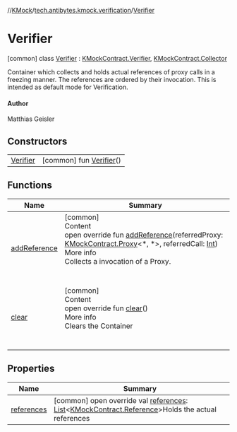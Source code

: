 //[KMock](../../../index.md)/[tech.antibytes.kmock.verification](../index.md)/[Verifier](index.md)



# Verifier
 [common] class [Verifier](index.md) : [KMockContract.Verifier](../../tech.antibytes.kmock/-k-mock-contract/-verifier/index.md), [KMockContract.Collector](../../tech.antibytes.kmock/-k-mock-contract/-collector/index.md)

Container which collects and holds actual references of proxy calls in a freezing manner. The references are ordered by their invocation. This is intended as default mode for Verification.



#### Author


Matthias Geisler




## Constructors

| | |
|---|---|
| <a name="tech.antibytes.kmock.verification/Verifier/Verifier/#/PointingToDeclaration/"></a>[Verifier](-verifier.md)| <a name="tech.antibytes.kmock.verification/Verifier/Verifier/#/PointingToDeclaration/"></a> [common] fun [Verifier](-verifier.md)()   <br>|


## Functions

|  Name |  Summary |
|---|---|
| <a name="tech.antibytes.kmock.verification/Verifier/addReference/#tech.antibytes.kmock.KMockContract.Proxy[*,*]#kotlin.Int/PointingToDeclaration/"></a>[addReference](add-reference.md)| <a name="tech.antibytes.kmock.verification/Verifier/addReference/#tech.antibytes.kmock.KMockContract.Proxy[*,*]#kotlin.Int/PointingToDeclaration/"></a>[common]  <br>Content  <br>open override fun [addReference](add-reference.md)(referredProxy: [KMockContract.Proxy](../../tech.antibytes.kmock/-k-mock-contract/-proxy/index.md)<*, *>, referredCall: [Int](https://kotlinlang.org/api/latest/jvm/stdlib/kotlin/-int/index.html))  <br>More info  <br>Collects a invocation of a Proxy.  <br><br><br>|
| <a name="tech.antibytes.kmock.verification/Verifier/clear/#/PointingToDeclaration/"></a>[clear](clear.md)| <a name="tech.antibytes.kmock.verification/Verifier/clear/#/PointingToDeclaration/"></a>[common]  <br>Content  <br>open override fun [clear](clear.md)()  <br>More info  <br>Clears the Container  <br><br><br>|


## Properties

|  Name |  Summary |
|---|---|
| <a name="tech.antibytes.kmock.verification/Verifier/references/#/PointingToDeclaration/"></a>[references](references.md)| <a name="tech.antibytes.kmock.verification/Verifier/references/#/PointingToDeclaration/"></a> [common] open override val [references](references.md): [List](https://kotlinlang.org/api/latest/jvm/stdlib/kotlin.collections/-list/index.html)<[KMockContract.Reference](../../tech.antibytes.kmock/-k-mock-contract/-reference/index.md)>Holds the actual references   <br>|
